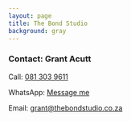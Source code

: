 ```yaml
---
layout: page
title: The Bond Studio
background: gray
---
```


<div class="container contact-us">
  <!-- Main Section Title -->
  <div class="row mb-5">
    <div class="col text-center">
      <!-- <h2 class="section-heading text-uppercase">Contact & Application</h2> -->
    </div>
  </div>

  <!-- Two Column Layout -->
  <div class="row">
    <!-- Left Column: Contact Details -->
    <div class="col-md-12 text-center mb-4 mb-md-0">
      <h3>Contact: Grant Acutt</h3>
      <p>Call: <a href="tel:+27813039611">081 303 9611</a></p>
      <p>WhatsApp: <a href="https://wa.me/27813039611" target="_blank">Message me</a></p>
      <p>Email: <a href="mailto:grant@thebondstudio.co.za?subject=Mail from The Bond Studio Website">grant@thebondstudio.co.za</a></p>
    </div>

  </div>
</div>
